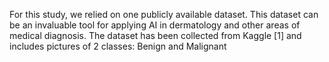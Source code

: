 For this study, we relied on one publicly available dataset. This dataset can be an invaluable tool for applying AI in dermatology and other areas of medical diagnosis. The dataset has been collected from Kaggle [1] and includes pictures of 2 classes: Benign and Malignant
